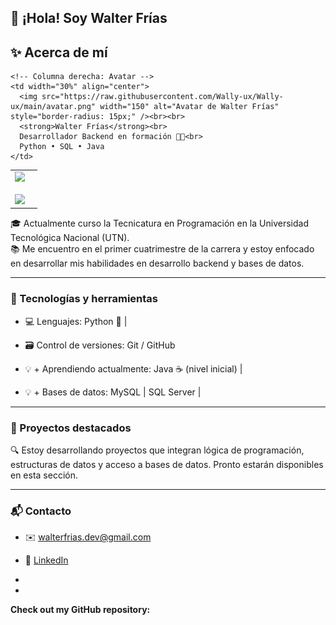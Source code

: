 


## 👋 ¡Hola! Soy Walter Frías
<h2>✨ Acerca de mí</h2>

<table>
  <tr>
    <!-- Columna izquierda: Stats -->
    <td width="70%">
      <img src="https://github-readme-stats.vercel.app/api?username=Wally-ux&show_icons=true&theme=radical&hide_border=true&count_private=true" /><br><br>
      <img src="https://github-readme-stats.vercel.app/api/top-langs/?username=Wally-ux&layout=compact&theme=radical&hide_border=true" />
    </td>

    <!-- Columna derecha: Avatar -->
    <td width="30%" align="center">
      <img src="https://raw.githubusercontent.com/Wally-ux/Wally-ux/main/avatar.png" width="150" alt="Avatar de Walter Frías" style="border-radius: 15px;" /><br><br>
      <strong>Walter Frías</strong><br>
      Desarrollador Backend en formación 👨‍💻<br>
      Python • SQL • Java
    </td>
  </tr>
</table>


🎓 Actualmente curso la Tecnicatura en Programación en la Universidad Tecnológica Nacional (UTN).  
📚 Me encuentro en el primer cuatrimestre de la carrera y estoy enfocado en desarrollar mis habilidades en desarrollo backend y bases de datos.

---

### 🧠 Tecnologías y herramientas
- 💻 Lenguajes: Python 🐍 | 

- 🗃️ Control de versiones: Git / GitHub
- 💡 + Aprendiendo actualmente:  Java ☕ (nivel inicial) |
- 💡 + Bases de datos: MySQL | SQL Server |

---

### 📌 Proyectos destacados
🔍 Estoy desarrollando proyectos que integran lógica de programación, estructuras de datos y acceso a bases de datos. Pronto estarán disponibles en esta sección.

---

### 📬 Contacto
- ✉️ walterfrias.dev@gmail.com
- 💼 [LinkedIn](https://linkedin.com/in/walterfrias)



- 


- 
__Check out my GitHub repository:__

<div>
<!--
**Wally-ux/Wally-ux** is a ✨ _special_ ✨ repository because its `README.md` (this file) appears on your GitHub profile.

Here are some ideas to get you started:

- 🔭 I’m currently working on ...
- 🌱 I’m currently learning ...
- 👯 I’m looking to collaborate on ...
- 🤔 I’m looking for help with ...
- 💬 Ask me about ...
- 📫 How to reach me: ...
- 😄 Pronouns: ...
- ⚡ Fun fact: ...
-->
